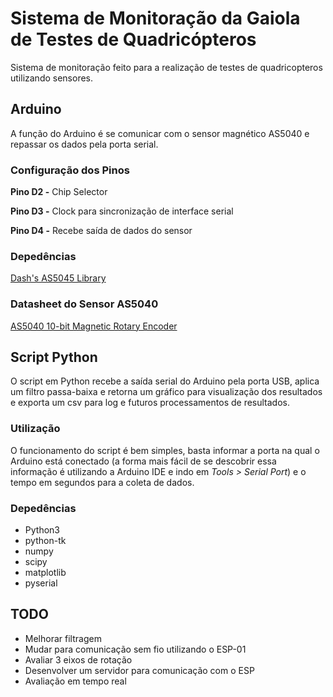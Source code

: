 # Sistema de Monitoração da Gaiola de Testes de Quadricópteros
Sistema de monitoração feito para a realização de testes de quadricopteros utilizando sensores.

## Arduino
A função do Arduino é se comunicar com o sensor magnético AS5040 e repassar os dados pela porta serial.
### Configuração dos Pinos
**Pino D2 -** Chip Selector


**Pino D3 -** Clock para sincronização de interface serial


**Pino D4 -** Recebe saída de dados do sensor


### Depedências
[Dash's AS5045 Library](https://github.com/DashZhang/AS5045)
### Datasheet do Sensor AS5040
[AS5040 10-bit Magnetic Rotary Encoder](https://ams.com/documents/20143/36005/AS5040_DS000374_3-00.pdf)

## Script Python
O script em Python recebe a saída serial do Arduino pela porta USB, aplica um filtro passa-baixa e retorna um gráfico para visualização dos resultados e exporta um csv para log e futuros processamentos de resultados.
### Utilização
O funcionamento do script é bem simples, basta informar a porta na qual o Arduino está conectado (a forma mais fácil de se descobrir essa informação é utilizando a Arduino IDE e indo em *Tools > Serial Port*) e o tempo em segundos para a coleta de dados.
### Depedências
+ Python3
+ python-tk
+ numpy
+ scipy
+ matplotlib
+ pyserial

## TODO
+ Melhorar filtragem
+ Mudar para comunicação sem fio utilizando o ESP-01
+ Avaliar 3 eixos de rotação
+ Desenvolver um servidor para comunicação com o ESP
+ Avaliação em tempo real
